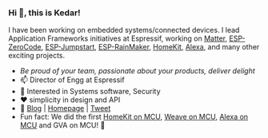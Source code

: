 ### Hi 👋, this is Kedar!

I have been working on embedded systems/connected devices. I lead Application Frameworks initiatives at Espressif, working on [Matter](https://github.com/espressif/esp-matter), [ESP-ZeroCode](https://zerocode.espressif.com), [ESP-Jumpstart](https://github.com/espressif/esp-jumpstart), [ESP-RainMaker](https://github.com/espressif/esp-rainmaker), [HomeKit](https://github.com/espressif/esp-homekit-sdk), [Alexa](https://github.com/espressif/esp-va-sdk), and many other exciting projects.

- _Be proud of your team, passionate about your products, deliver delight_
- 📫 Director of Engg at Espressif
- 🔭 Interested in Systems software, Security
- :heart: simplicity in design and API
- 💬 [Blog](https://medium.com/@kedars) | [Homepage](https://kedar.dumpstack.com) | [Tweet](https://twitter.com/kedarsovani)
- Fun fact: We did the first [HomeKit on MCU](https://www.imore.com/marvell-announces-homekit-sdk-hardware-manufacturers), [Weave on MCU](https://www.prnewswire.com/news-releases/marvells-ez-connect-mw300302-wi-fi-microcontrollers-recognized-as-industrys-first-google-weave-enabled-mcu-platform-300199231.html), [Alexa on MCU](https://medium.com/the-esp-journal/running-alexa-cpp-sdk-on-esp32-991051b2ce52) and GVA on MCU! :metal:

